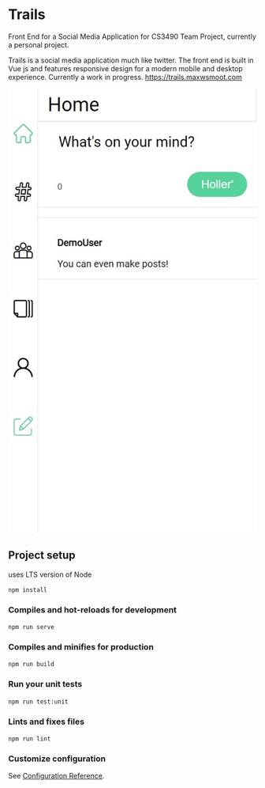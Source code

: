 # Trails
Front End for a Social Media Application for CS3490 Team Project, currently a personal project.

Trails is a social media application much like twitter. The front end is built in Vue js and features responsive design for a modern mobile and desktop experience. Currently a work in progress.
https://trails.maxwsmoot.com

![Mobile View](https://github.com/MaxSmoot/TrailsFrontEnd/blob/main/images/mobileView.jpeg?raw=true)
## Project setup
uses LTS version of Node
```
npm install
```

### Compiles and hot-reloads for development
```
npm run serve
```

### Compiles and minifies for production
```
npm run build
```

### Run your unit tests
```
npm run test:unit
```

### Lints and fixes files
```
npm run lint
```

### Customize configuration
See [Configuration Reference](https://cli.vuejs.org/config/).
